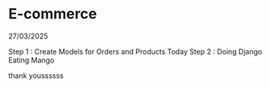 # E-commerce
27/03/2025

Step 1 : Create Models for Orders and Products Today
Step 2 : Doing Django Eating Mango

thank youssssss
